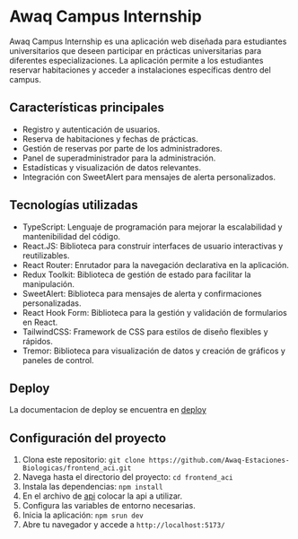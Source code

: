 # Awaq Campus Internship

Awaq Campus Internship es una aplicación web diseñada para estudiantes universitarios que deseen participar en prácticas universitarias para diferentes especializaciones. La aplicación permite a los estudiantes reservar habitaciones y acceder a instalaciones específicas dentro del campus.

## Características principales

- Registro y autenticación de usuarios.
- Reserva de habitaciones y fechas de prácticas.
- Gestión de reservas por parte de los administradores.
- Panel de superadministrador para la administración.
- Estadísticas y visualización de datos relevantes.
- Integración con SweetAlert para mensajes de alerta personalizados.

## Tecnologías utilizadas

- TypeScript: Lenguaje de programación para mejorar la escalabilidad y mantenibilidad del código.
- React.JS: Biblioteca para construir interfaces de usuario interactivas y reutilizables.
- React Router: Enrutador para la navegación declarativa en la aplicación.
- Redux Toolkit: Biblioteca de gestión de estado para facilitar la manipulación.
- SweetAlert: Biblioteca para mensajes de alerta y confirmaciones personalizadas.
- React Hook Form: Biblioteca para la gestión y validación de formularios en React.
- TailwindCSS: Framework de CSS para estilos de diseño flexibles y rápidos.
- Tremor: Biblioteca para visualización de datos y creación de gráficos y paneles de control.

## Deploy

La documentacion de deploy se encuentra en [deploy](doc/DEPLOY.md)

## Configuración del proyecto

1. Clona este repositorio: `git clone https://github.com/Awaq-Estaciones-Biologicas/frontend_aci.git`
2. Navega hasta el directorio del proyecto: `cd frontend_aci`
3. Instala las dependencias: `npm install`
4. En el archivo de [api](src/api.ts) colocar la api a utilizar.
5. Configura las variables de entorno necesarias.
6. Inicia la aplicación: `npm srun dev`
7. Abre tu navegador y accede a `http://localhost:5173/`
